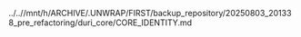 ../..//mnt/h/ARCHIVE/.UNWRAP/FIRST/backup_repository/20250803_201338_pre_refactoring/duri_core/CORE_IDENTITY.md